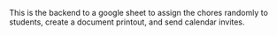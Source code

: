 This is the backend to a google sheet to assign the chores randomly to students, create a document printout, and send calendar invites.
